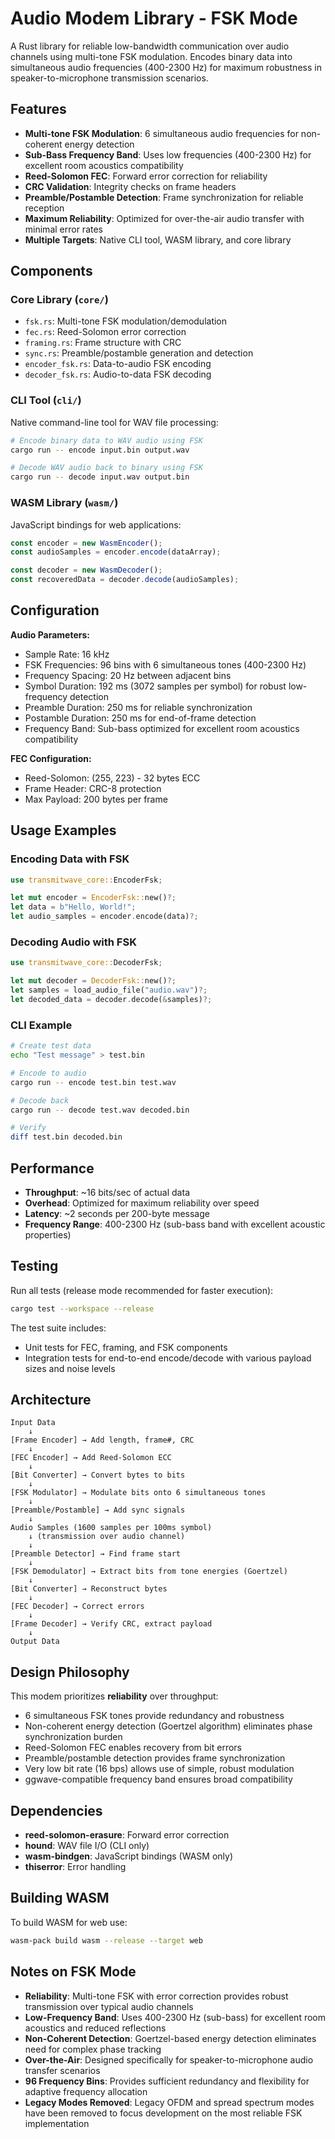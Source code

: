# Audio Modem Library - FSK Mode

A Rust library for reliable low-bandwidth communication over audio channels using multi-tone FSK modulation. Encodes binary data into simultaneous audio frequencies (400-2300 Hz) for maximum robustness in speaker-to-microphone transmission scenarios.

## Features

- **Multi-tone FSK Modulation**: 6 simultaneous audio frequencies for non-coherent energy detection
- **Sub-Bass Frequency Band**: Uses low frequencies (400-2300 Hz) for excellent room acoustics compatibility
- **Reed-Solomon FEC**: Forward error correction for reliability
- **CRC Validation**: Integrity checks on frame headers
- **Preamble/Postamble Detection**: Frame synchronization for reliable reception
- **Maximum Reliability**: Optimized for over-the-air audio transfer with minimal error rates
- **Multiple Targets**: Native CLI tool, WASM library, and core library

## Components

### Core Library (`core/`)
- `fsk.rs`: Multi-tone FSK modulation/demodulation
- `fec.rs`: Reed-Solomon error correction
- `framing.rs`: Frame structure with CRC
- `sync.rs`: Preamble/postamble generation and detection
- `encoder_fsk.rs`: Data-to-audio FSK encoding
- `decoder_fsk.rs`: Audio-to-data FSK decoding

### CLI Tool (`cli/`)
Native command-line tool for WAV file processing:

```bash
# Encode binary data to WAV audio using FSK
cargo run -- encode input.bin output.wav

# Decode WAV audio back to binary using FSK
cargo run -- decode input.wav output.bin
```

### WASM Library (`wasm/`)
JavaScript bindings for web applications:

```javascript
const encoder = new WasmEncoder();
const audioSamples = encoder.encode(dataArray);

const decoder = new WasmDecoder();
const recoveredData = decoder.decode(audioSamples);
```

## Configuration

**Audio Parameters:**
- Sample Rate: 16 kHz
- FSK Frequencies: 96 bins with 6 simultaneous tones (400-2300 Hz)
- Frequency Spacing: 20 Hz between adjacent bins
- Symbol Duration: 192 ms (3072 samples per symbol) for robust low-frequency detection
- Preamble Duration: 250 ms for reliable synchronization
- Postamble Duration: 250 ms for end-of-frame detection
- Frequency Band: Sub-bass optimized for excellent room acoustics compatibility

**FEC Configuration:**
- Reed-Solomon: (255, 223) - 32 bytes ECC
- Frame Header: CRC-8 protection
- Max Payload: 200 bytes per frame

## Usage Examples

### Encoding Data with FSK

```rust
use transmitwave_core::EncoderFsk;

let mut encoder = EncoderFsk::new()?;
let data = b"Hello, World!";
let audio_samples = encoder.encode(data)?;
```

### Decoding Audio with FSK

```rust
use transmitwave_core::DecoderFsk;

let mut decoder = DecoderFsk::new()?;
let samples = load_audio_file("audio.wav")?;
let decoded_data = decoder.decode(&samples)?;
```

### CLI Example

```bash
# Create test data
echo "Test message" > test.bin

# Encode to audio
cargo run -- encode test.bin test.wav

# Decode back
cargo run -- decode test.wav decoded.bin

# Verify
diff test.bin decoded.bin
```

## Performance

- **Throughput**: ~16 bits/sec of actual data
- **Overhead**: Optimized for maximum reliability over speed
- **Latency**: ~2 seconds per 200-byte message
- **Frequency Range**: 400-2300 Hz (sub-bass band with excellent acoustic properties)

## Testing

Run all tests (release mode recommended for faster execution):
```bash
cargo test --workspace --release
```

The test suite includes:
- Unit tests for FEC, framing, and FSK components
- Integration tests for end-to-end encode/decode with various payload sizes and noise levels

## Architecture

```
Input Data
    ↓
[Frame Encoder] → Add length, frame#, CRC
    ↓
[FEC Encoder] → Add Reed-Solomon ECC
    ↓
[Bit Converter] → Convert bytes to bits
    ↓
[FSK Modulator] → Modulate bits onto 6 simultaneous tones
    ↓
[Preamble/Postamble] → Add sync signals
    ↓
Audio Samples (1600 samples per 100ms symbol)
    ↓ (transmission over audio channel)
    ↓
[Preamble Detector] → Find frame start
    ↓
[FSK Demodulator] → Extract bits from tone energies (Goertzel)
    ↓
[Bit Converter] → Reconstruct bytes
    ↓
[FEC Decoder] → Correct errors
    ↓
[Frame Decoder] → Verify CRC, extract payload
    ↓
Output Data
```

## Design Philosophy

This modem prioritizes **reliability** over throughput:
- 6 simultaneous FSK tones provide redundancy and robustness
- Non-coherent energy detection (Goertzel algorithm) eliminates phase synchronization burden
- Reed-Solomon FEC enables recovery from bit errors
- Preamble/postamble detection provides frame synchronization
- Very low bit rate (16 bps) allows use of simple, robust modulation
- ggwave-compatible frequency band ensures broad compatibility

## Dependencies

- **reed-solomon-erasure**: Forward error correction
- **hound**: WAV file I/O (CLI only)
- **wasm-bindgen**: JavaScript bindings (WASM only)
- **thiserror**: Error handling

## Building WASM

To build WASM for web use:

```bash
wasm-pack build wasm --release --target web
```

## Notes on FSK Mode

- **Reliability**: Multi-tone FSK with error correction provides robust transmission over typical audio channels
- **Low-Frequency Band**: Uses 400-2300 Hz (sub-bass) for excellent room acoustics and reduced reflections
- **Non-Coherent Detection**: Goertzel-based energy detection eliminates need for complex phase tracking
- **Over-the-Air**: Designed specifically for speaker-to-microphone audio transfer scenarios
- **96 Frequency Bins**: Provides sufficient redundancy and flexibility for adaptive frequency allocation
- **Legacy Modes Removed**: Legacy OFDM and spread spectrum modes have been removed to focus development on the most reliable FSK implementation
